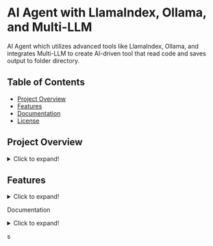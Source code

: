 # AI Agent with LlamaIndex, Ollama, and Multi-LLM

 AI Agent which utilizes advanced tools like LlamaIndex, Ollama, and integrates Multi-LLM to create AI-driven tool that read code and saves output to folder directory. 

## Table of Contents
- [Project Overview](#project-overview)
- [Features](#features)
- [Documentation](#documentation)
- [License](#license)

## Project Overview
<details>
<summary>Click to expand!</summary>
This project builds on several advanced AI components to handle complex data querying, manipulation. Leverage multiple llms that are connected and parse results to an output.Provide data to model which contains code files can run the model to generate code based on the code that is provided. the agent is provide with different tools and will decide the best tool to use base on the use case senario. the result is the saved to output folder.


- **LlamaIndex**:  indexing and retrieval capabilities for llm applications.
- **Ollama**: A powerful language model for understanding and generating human-like 
text.
- **RAG** : Retrieval Augmented Generation.
- **Multi-LLM**: Utilizes multiple language models to enhance processing power and accuracy.
</details>

## Features
<details>
<summary>Click to expand!</summary>
- document querying and processing.
- AI models for enhanced data interpretation.
- Scalable architecture suitable for expanding with more features or models.
</details>


Documentation
<details>
<summary>Click to expand!</summary>
LlamaIndex Documentation
Ollama Documentation
Multi-LLM Documentation
</details>

s